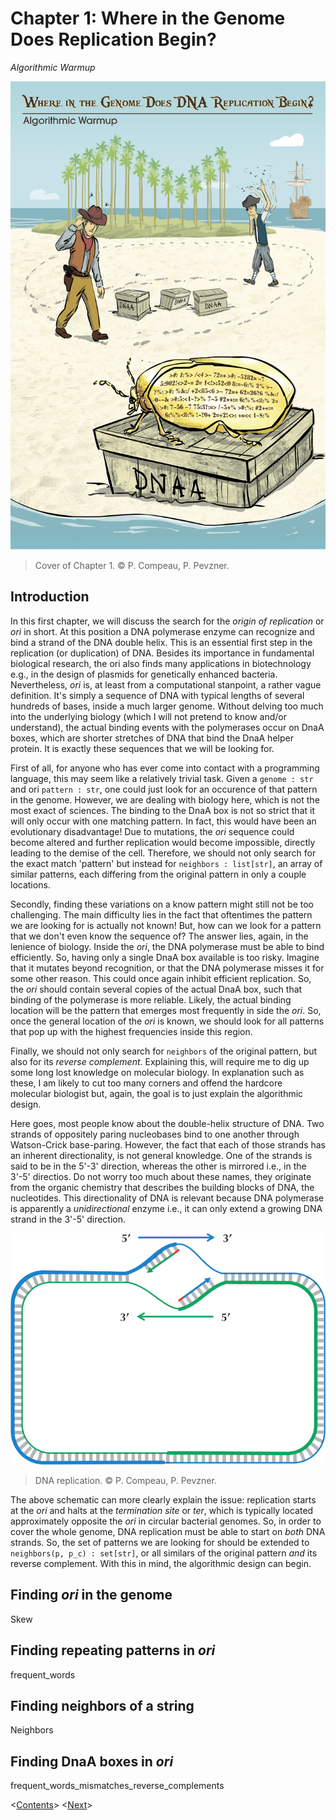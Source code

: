 
# Chapter 1: Where in the Genome Does Replication Begin?

*Algorithmic Warmup*

![Cover](Figures/01_cover.jpg)
> Cover of Chapter 1. &copy; P. Compeau, P. Pevzner.

## Introduction

In this first chapter, we will discuss the search for the *origin of replication* or *ori* in short. At this position a DNA polymerase enzyme can recognize and bind a strand of the DNA double helix. This is an essential first step in the replication (or duplication) of DNA. Besides its importance in fundamental biological research, the ori also finds many applications in biotechnology e.g., in the design of plasmids for genetically enhanced bacteria. Nevertheless, *ori* is, at least from a computational stanpoint, a rather vague definition. It's simply a sequence of DNA with typical lengths of several hundreds of bases, inside a much larger genome. Without delving too much into the underlying biology (which I will not pretend to know and/or understand), the actual binding events with the polymerases occur on DnaA boxes, which are shorter stretches of DNA that bind the DnaA helper protein. It is exactly these sequences that we will be looking for.

First of all, for anyone who has ever come into contact with a programming language, this may seem like a relatively trivial task. Given a `genome : str` and ori `pattern : str`, one could just look for an occurence of that pattern in the genome. However, we are dealing with biology here, which is not the most exact of sciences. The binding to the DnaA box is not so strict that it will only occur with one matching pattern. In fact, this would have been an evolutionary disadvantage! Due to mutations, the *ori* sequence could become altered and further replication would become impossible, directly leading to the demise of the cell. Therefore, we should not only search for the exact match 'pattern' but instead for `neighbors : list[str]`, an array of similar patterns, each differing from the original pattern in only a couple locations.

Secondly, finding these variations on a know pattern might still not be too challenging. The main difficulty lies in the fact that oftentimes the pattern we are looking for is actually not known! But, how can we look for a pattern that we don't even know the sequence of? The answer lies, again, in the lenience of biology. Inside the *ori*, the DNA polymerase must be able to bind efficiently. So, having only a single DnaA box available is too risky. Imagine that it mutates beyond recognition, or that the DNA polymerase misses it for some other reason. This could once again inhibit efficient replication. So, the *ori* should contain several copies of the actual DnaA box, such that binding of the polymerase is more reliable. Likely, the actual binding location will be the pattern that emerges most frequently in side the *ori*. So, once the general location of the *ori* is known, we should look for all patterns that pop up with the highest frequencies inside this region. 

Finally, we should not only search for `neighbors` of the original pattern, but also for its *reverse complement*. Explaining this, will require me to dig up some long lost knowledge on molecular biology. In explanation such as these, I am likely to cut too many corners and offend the hardcore molecular biologist but, again, the goal is to just explain the algorithmic design.

Here goes, most people know about the double-helix structure of DNA. Two strands of oppositely paring nucleobases bind to one another through Watson-Crick base-paring. However, the fact that each of those strands has an inherent directionality, is not general knowledge. One of the strands is said to be in the 5'-3' direction, whereas the other is mirrored i.e., in the 3'-5' directios. Do not worry too much about these names, they originate from the organic chemistry that describes the building blocks of DNA, the nucleotides. This directionality of DNA is relevant because DNA polymerase is apparently a *unidirectional* enzyme i.e., it can only extend a growing DNA strand in the 3'-5' direction.

![DNA replication](Figures/01_replication.png)
> DNA replication. &copy; P. Compeau, P. Pevzner.

The above schematic can more clearly explain the issue: replication starts at the *ori* and halts at the *termination site* or *ter*, which is typically located approximately opposite the *ori* in circular bacterial genomes. So, in order to cover the whole genome, DNA replication must be able to start on *both* DNA strands. So, the set of patterns we are looking for should be extended to `neighbors(p, p_c) : set[str]`, or all similars of the original pattern *and* its reverse complement. With this in mind, the algorithmic design can begin.

## Finding *ori* in the genome

Skew

## Finding repeating patterns in *ori*

frequent_words

## Finding neighbors of a string

Neighbors

## Finding DnaA boxes in *ori*

frequent_words_mismatches_reverse_complements

<[Contents](00_toc.md)>	<[Next](02_random.md)>
